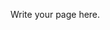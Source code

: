 <!--
.. title: Project Overview
.. slug: project-overview
.. date: 2019-07-11 19:05:22 UTC+03:00
.. tags:
.. category:
.. link:
.. description:
.. type: text
-->

Write your page here.
